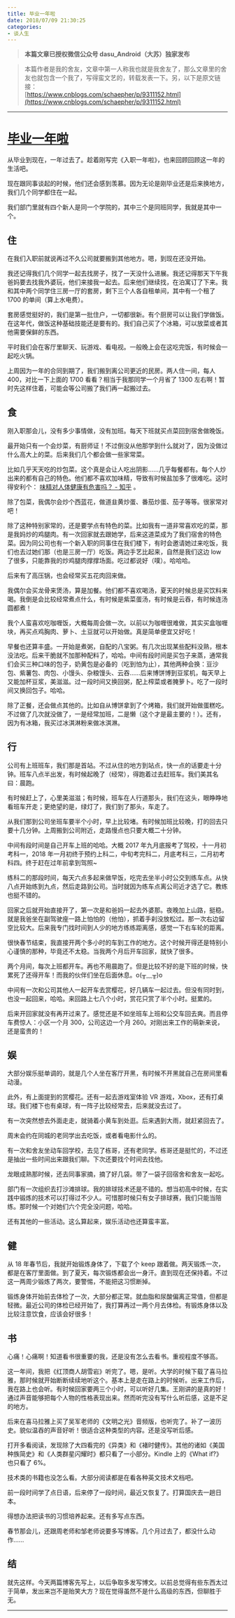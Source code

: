 ```yaml
---
title: 毕业一年啦
date: 2018/07/09 21:30:25
categories:
- 谈人生
---
```


> **本篇文章已授权微信公众号 dasu_Android（大苏）独家发布**  

> 本篇作者是我的舍友，文章中第一人称我也就是我舍友了，那么文章里的舍友也就包含一个我了，写得蛮文艺的，转载发表一下。另，以下是原文链接：  
[https://www.cnblogs.com/schaepher/p/9311152.html](https://www.cnblogs.com/schaepher/p/9311152.html)  

***  

# [毕业一年啦](https://www.cnblogs.com/schaepher/p/9311152.html)

从毕业到现在，一年过去了。趁着刚写完《入职一年啦》，也来回顾回顾这一年的生活吧。

现在跟同事谈起的时候，他们还会感到羡慕。因为无论是刚毕业还是后来换地方，我们几个同学都住在一起。

我们部门里就有四个新人是同一个学院的，其中三个是同班同学，我就是其中一个。

## 住

在我们入职前就说再过不久公司就要搬到其他地方。嗯，到现在还没开始。

我还记得我们几个同学一起去找房子，找了一天没什么进展。我还记得那天下午我爸妈要去找我外婆玩，他们来接我一起去。后来他们继续找，在泊寓订了下来。我和其中两个同学住三房一厅的套房，剩下三个人各自租单间，其中有一个租了 1700 的单间（算上水电费）。

套房感觉挺好的，我们是第一批住户，一切都很新。有个厨房可以让我们学做饭。在这年代，做饭这种基础技能还是要有的。我们自己买了个冰箱，可以放菜或者其他需要保鲜的东西。

平时我们会在客厅里聊天、玩游戏、看电视。一般晚上会在这吃完饭，有时候会一起吃火锅。

上周因为一年的合同到期了，我们搬到离公司更近的民房。两人住一间，每人 400，对比一下上面的 1700 看看？相当于我那同学一个月省了 1300 左右啊！暂时先这样住着，可能会等公司搬了我们再一起搬过去。

## 食

刚入职那会儿，没有多少事情做，没有加班。每天下班就买点菜回到宿舍做晚饭。

最开始只有一个会炒菜，有厨师证！不过倒没从他那学到什么就对了，因为没做过什么高大上的菜。后来我们几个都会做一些家常菜。

比如几乎天天吃的炒包菜。这个真是会让人吃出阴影……几乎每餐都有。每个人炒出来的都有自己的特色。他们都不喜欢加味精，导致有时候盐加多了很难吃。这时得安利个： [味精对人体健康有危害吗？ - 知乎](https://www.zhihu.com/question/28066901/answer/152551386) 。

除了包菜，我偶尔会炒个西蓝花，做道韭黄炒蛋、番茄炒蛋、茄子等等。很家常对吧！

除了这种特别家常的，还是要学点有特色的菜。比如我有一道非常喜欢吃的菜，那是我妈炒的鸡腿肉。有一次回家就去跟她学，后来这道菜成为了我们宿舍的特色菜。因为同公司也有一个新入职的同事住在我们楼下，有时会邀请她过来吃饭，我们也去过她们那（也是三房一厅）吃饭。两边手艺比起来，自然是我们这边 low 了很多，只能靠我的炒鸡腿肉撑撑场面。吃过都说好（噗）。哈哈哈。

后来有了高压锅，也会经常买五花肉回来做。

我偶尔会买龙骨来煲汤，算是加餐。他们都不喜欢喝汤，夏天的时候总是买饮料来喝。我倒是会比较经常煮点什么，有时候是紫菜蛋汤，有时候是云吞，有时候连汤圆都煮！

我个人蛮喜欢吃咖喱饭，大概每周会做一次。以前以为咖喱很难做，其实买盒咖喱块，再买点鸡胸肉、萝卜、土豆就可以开始做。真是简单便宜又好吃！

早餐也还算丰盛。一开始是煮粥，自配的八宝粥。有几次出现某些配料没熟，根本没法吃。后来干脆就不加那种配料了，哈哈。中间有段时间是买包子来蒸，通常我们会买三种口味的包子，奶黄包是必备的（吃到怕为止），其他两种会换：豆沙包、紫薯包、肉包、小馒头、杂粮馒头、云吞……后来博饼博到豆浆机，每天早上又能加杯豆浆，美滋滋。过一段时间又换回粥，配上榨菜或者腌萝卜。吃了一段时间又换回包子。哈哈。

除了正餐，还会做点其他的。比如自从博饼拿到了个烤箱，我们就开始做蛋糕吃。不过做了几次就没做了，一是经常加班，二是懒（这个才是最主要的！）。还有，因为有冰箱，我买过冰淇淋粉来做冰淇淋。

## 行

公司有上班班车，我们那是首站。不过从住的地方到站点，快一点的话要走十分钟。班车八点半出发，有时候起晚了（经常），得跑着过去赶班车。我们美其名曰：晨跑。

有时候赶上了，心里美滋滋；有时候，班车在人行道那头，我们在这头，眼睁睁地看班车开走；更绝望的是，绿灯了，我们到了那头，车走了。

从我们那到公司坐班车要半个小时，早上比较堵。有时候加班比较晚，打的回去只要十几分钟。上周搬到公司附近，走路慢点也只要大概二十分钟。

中间有段时间是自己开车上班的哈哈。大概 2017 年九月底报考了驾校，十一月初考科一，2018 年一月初终于预约上科二，中旬考完科二，月底考科三，二月初考科四。终于赶在过年前拿到驾照~

练科二的那段时间，每天六点多起来做早饭，吃完去坐半小时公交到练车点。从快八点开始练到九点，然后走路到公司。当时就因为练车点离公司近才选了它。教练也挺不错的。

回家之后就开始直接开了，第一次是和爸妈一起去外婆那。夜晚加上山路，挺稳。就是我爸坐在副驾驶座一路上怕怕的（他怕），抓着手刹没放松过。那一次右边留空比较大。后来我专门找时间到人少的地方练练距离感，感觉一下右车轮的距离。

很快春节结束，我直接开两个多小时的车到工作的地方。这个时候开得还是特别小心谨慎的那种，毕竟还不太稳。当我两个月后开车回家，就快了很多。

两个月间，每次上班都开车。再也不用晨跑了。但是比较不好的是下班的时候，快累死了还得开车！而我的伙伴们坐在后面休息。o(╥﹏╥)o

中间有一次和公司其他人一起开车去赏樱花，好几辆车一起过去。但没有同时到，也没一起回来，哈哈。来回路上七八个小时，赏花只赏了半个小时。挺累的。

后来开回家就没有再开过来了。感觉还是不如坐班车上班和公交车回去爽。而且停车费惊人：小区一个月 300，公司这边一个月 260。对刚出来工作的萌新来说，还是蛮贵的！

## 娱

大部分娱乐挺单调的，就是几个人坐在客厅开黑，有时候不开黑就自己在房间里看动漫。

此外，有上面提到的赏樱花。还有一起去游戏室体验 VR 游戏，Xbox，还有打桌球。我们楼下也有桌球，有一阵子比较经常去，后来就没去过了。

有一次突然想去外面走走，就骑着小黄车到处逛。后来遇到大雨，就赶紧回去了。

周末会约在同城的老同学出去吃饭，或者看电影什么的。

有一次和舍友坐动车回学校，去见了栋哥，还有老同学。栋哥还是挺忙的，不过还是抽出一些时间出来跟我们聊。下次还要找个时间去找他。

龙眼成熟那时候，还去同事家摘，摘了好几袋。带了一袋子回宿舍和舍友一起吃。

部门有一次组织去打沙滩排球。我的排球技术还是不错的。想当初高中时候，在实践中锻炼的技术可以打得过不少人。可惜那时候只有女子排球赛，我们只能当陪练。那时候一个对她们六个完全没问题，哈哈。

还有其他的一些活动。这么算起来，娱乐活动也还算蛮丰富。

## 健

从 18 年春节后，我就开始锻炼身体了，下载了个 keep 跟着做。两天锻炼一次，都是在客厅里面做。到了夏天，每次锻炼都会出一身汗。直到现在还保持着。不过这一两周少锻炼了两次，要警惕，不能把这习惯断掉。

锻炼身体开始前去体检了一次，大部分都正常。就血脂和尿酸偏离正常值，但都是轻微。最近公司的体检已经开始了，我打算再过一两个月去体检。有锻炼身体以及比较注意饮食，应该会好很多！

## 书

心痛！心痛啊！知道看书很重要的我，还是没有怎么去看书。重视程度不够高。

这一年间，我把《红顶商人胡雪岩》听完了。嗯，是听。大学的时候下载了喜马拉雅，那时候就开始断断续续地听这个。基本上是走在路上的时候听。出来工作后，我在路上也会听。有时候回家要两三个小时，可以听好几集。王刚讲的是真的好！通过声音能够把每个人物的性格表现出来。然而听完没有写什么听后感，这是不足的地方。

后来在喜马拉雅上买了吴军老师的《文明之光》音频版，也听完了。补了一波历史。貌似温吞的声音好听！很适合这种类型的内容。还是没写听后感。

打开多看阅读，发现除了大四看完的《异类》和《褚时健传》。其他的诸如《美国种族简史》和《人类群星闪耀时》都只看了一小部分。Kindle 上的《What if?》也只看了 6%。

技术类的书籍也没怎么看。大部分阅读都是在看各种英文技术文档吧。

前一段时间学了点日语，后来停了一段时间，最近又恢复了。打算国庆去一趟日本。

得想办法把读书的习惯培养起来。还有多写点东西。

春节那会儿，还跟周老师和邹老师说要多写博客。几个月过去了，都没什么动作……

## 结

就先这样。今天两篇博客先写上，以后争取多发写博文。以前总觉得有些东西太过于简单，发出来岂不是贻笑大方？现在觉得虽然不是什么高级的东西，但聊胜于无。

***  
